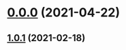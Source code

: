 # [0.0.0](https://github.com/AlexRogalskiy/java-patterns/compare/v1.0.1...v0.0.0) (2021-04-22)



## [1.0.1](https://github.com/AlexRogalskiy/java-patterns/compare/1.0.1...v1.0.1) (2021-02-18)



